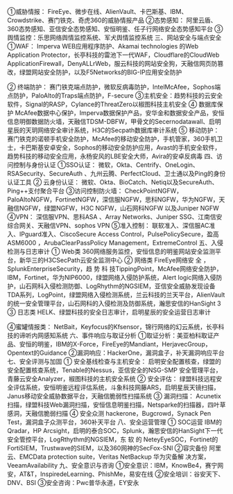 ①威胁情报：
FireEye、微步在线、AlienVault、卡巴斯基、IBM、Crowdstrike、赛门铁克、奇虎360的威胁情报产品
②态势感知：
阿里云盾、360态势感知、亚信安全态势感知、安恒明鉴、任子行网络安全态势感知平台
③舆情监控：乐思网络舆情监控系统、军犬舆情监控系统
三、网站安全与端点安全
①WAF：
Imperva WEB应用程序防护、Akamai technologies 的Web Application Protector，长亭科技的雷池下一代WAF，Cloudflare的CloudWeb ApplicationFirewall，DenyALLrWeb，服云科技的网站安全狗，天融信网页防篡改，绿盟网站安全防护，以及F5Networks的BIG-IP应用安全防护

② 终端防护：
赛门铁克端点防护，微软反病毒防护，IntelMcAfee，Sophos端点防护，PaloAlto的Traps端点防护，F-secure
③主机安全：趋势科技的云安全软件，Signal的RASP，Cylance的ThreatZero以椒图科技主机安全
④ 数据库保护
McAfee数据中心保护，Imperva数据保护产品，安华金和数据安全产品，安恒信息明御数据防火墙，天融信TDSM-DBFW，甲骨文的Secernodatawall、启明星辰的天玥网络安全审计系统，H3C的Secpath数据库审计系统
⑤ 移动防护：
赛门铁克的诺顿手机安全防护，McAfee的移动安全防护，手机管家，360手机卫士，卡巴斯基安卓安全，Sophos的移动安全防护应用，Avast的手机安全软件，趋势科技的移动安全应用，永杨安风的LBE安全大师，Avira的安卓反病毒
四、访问控制与身份认证
①SSO认证：
微软，Okta、Centrify、OneLogin、RSASecurity、SecureAuth 、九州云腾、PerfectCloud、卫士通以及Ping的身份认证工具
② 云身份认证：
微软、Okta、BioCatch、Netiq以及SecureAuth、Ping++支付聚合平台
③访问控制防火墙：
CheckPointNGFW，PaloAltoNGFW，FortinetNGFW，深信服NGFW，思科NGFW，华为NGFW，天融信NGFW，绿盟NGFW，H3C NGFW，山石网科NGFW 以及Juniper NGFW
④VPN：
深信服VPN、思科ASA 、Array Networks、Juniper SSG、江南信安综合网关、天融信VPN、sophos VPN
⑤准入控制：
联软准入、深信服AC准入、IPguard准入、CiscoSecure Access Control，PulsePolicySecure，盈高ASM6000 ，ArubaClearPassPolicy Management，ExtremeControl
五、入侵检测与日志审计
① Web类
360网络服务监控，安恒信息的明鉴网站安全监测平台，新华三的H3CSecPath云安全监测中心
② 网络类
FireEye网络安 全 ，SplunkEnterpriseSecurity，趋 势 科 技TippingPoint，McAfee网络安全防护，IBM，Fortinet，华为NIP6000，绿盟网络入侵防护系统，Alert logic网络入侵防护，山石网科入侵检测防御、LogRhythm的NGSIEM，亚信安全威胁发现设备TDA系列，LogPoint，绿盟网络入侵检测系统，兰云科技的兰天平台，AlienVault的统一安全管理平台，山石网科的入侵检测及防御系统，瀚思安信的HanSight 3
③ 日志类
HELK、绿盟科技的安全日志审计，启明星辰的安全运营日志审计

④蜜罐情报类：
NetBait，Keyfocus的Kfsensor，锦行网络的幻云系统，长亭科技的谛听内网感知系统
六、事件响应与取证分析
①取证分析：美亚柏科取证产品、安恒的明鉴，IBM的X-Force，FireEye的Mandiant，HerjavecGroup，Opentext的Guidance
②漏洞响应：HackerOne，漏洞盒子，补天漏洞响应平台
七、安全评测与加固
① 安全基线检查与主机安全：
启明安全配置核查，绿盟的安全配置核查系统，Tenable的Nessus，亚信安全的NSG-SMP 安全管理平台，青藤云安全Analyzer，椒图科技的主机安全系统
② 安全评估：
绿盟科技远程安全评估系统，安恒明鉴远程评估系统，斗象科技网藤ARS，启明星辰天镜扫描，Janus移动安全威胁数据平台，天融信脆弱性扫描系统
③  漏洞扫描：
Acunetix扫描，绿盟科技Web漏洞扫描，安恒信息明鉴扫描，Netsparke的扫描器，四叶草感洞，天融信脆弱扫描
④ 安全众测
hackerone，Bugcrowd，Synack Pen Test，漏洞盒子众测平台，360补天平台
八、安全运营管理
① SOC运营
IBM的Qradar，HP Arcsight，启明的泰合SOC，Splunk，瀚思安信的HanSight下一代安全管控平台，LogRthythm的NGSIEM，东 软 的 NeteyEyeSOC，Fortinet的 FortiSIEM，Trustwave的SIEM，以及360网神的SecFox-SNI
②容灾备份
阿里云、EMCData protection suite，Veritas NetBackup 华为灾备解 决方案，VeeamAvailability
九、安全意识与咨询
①安全意识：IBM，KnowBe4，赛宁网安，AT&T，InspiredeLearning、PhishMe，易安在线
②安全培训：谷安天下、DNV、BSI
③安全咨询：Pwc普华永道，EY安永
